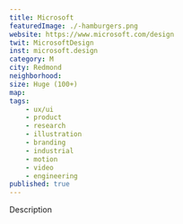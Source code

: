 ```yaml
---
title: Microsoft
featuredImage: ./-hamburgers.png
website: https://www.microsoft.com/design
twit: MicrosoftDesign
inst: microsoft.design
category: M
city: Redmond
neighborhood:
size: Huge (100+)
map: 
tags:
    - ux/ui
    - product
    - research
    - illustration
    - branding
    - industrial
    - motion
    - video
    - engineering
published: true
---
```


Description
